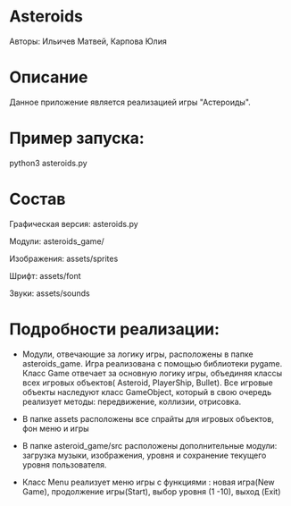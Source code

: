 # Asteroids


Авторы: Ильичев Матвей, Карпова Юлия


# Описание

Данное приложение является реализацией игры "Астероиды".

# Пример запуска:
 
python3 asteroids.py

# Состав

Графическая версия: asteroids.py

Модули: asteroids_game/

Изображения: assets/sprites

Шрифт: assets/font

Звуки: assets/sounds


# Подробности реализации:

- Модули, отвечающие за логику игры, расположены в папке asteroids_game. Игра реализована с помощью библиотеки pygame. Класс Game отвечает за основную логику игры, объединяя классы всех игровых объектов( Asteroid, PlayerShip, Bullet). Все игровые объекты наследуют класс GameObject, который в свою очередь реализует методы: передвижение, коллизии, отрисовкa.

- В папке assets расположены все спрайты для игровых объектов, фон меню и игры

- В папке asteroid_game/src расположены дополнительные модули: загрузка музыки, изображения, уровня и сохранение текущего уровня пользователя.

- Класс Menu реализует меню игры с функциями : новая игра(New Game), продолжение игры(Start), выбор уровня (1 -10), выход (Exit)

